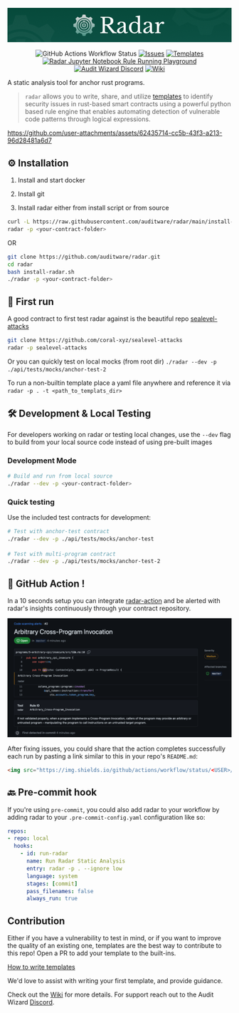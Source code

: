 <p align="center">
  <img src="./static/radar.png" alt="radar">
</p>

<p align="center">
<img alt="GitHub Actions Workflow Status" src="https://img.shields.io/github/actions/workflow/status/auditware/radar/pytest.yml">
<a href="https://github.com/auditware/radar/issues/new/choose"><img alt="Issues" title="Issues" src="https://img.shields.io/github/issues-raw/auditware/radar"></a>
<a href="https://github.com/auditware/radar/tree/main/api/builtin_templates"><img alt="Templates" title="Templates" src="https://img.shields.io/github/directory-file-count/auditware/radar/api/builtin_templates?label=templates"></a>
<a href="https://mybinder.org/v2/gh/auditware/radar/HEAD?labpath=demo.ipynb"><img alt="Radar Jupyter Notebook Rule Running Playground" title="Radar Jupyter Notebook Rule Running Playground" src="https://img.shields.io/badge/launch-notebook-blue?link=https%3A%2F%2Fimg.shields.io%2Fbadge%2Ftext&logo=jupyter"></a>
<a href="https://discord.gg/8PTTMd96p4"><img alt="Audit Wizard Discord" title="Audit Wizard Discord" src="https://img.shields.io/discord/962101971081392128.svg?logo=discord"></a>
<a href="https://github.com/auditware/radar/wiki"><img alt="Wiki" title="Wiki" src="https://img.shields.io/badge/radar-Wiki-blue"></a>
</p>

A static analysis tool for anchor rust programs.

> `radar` allows you to write, share, and utilize [templates](https://github.com/auditware/radar/tree/main/api/builtin_templates) to identify security issues in rust-based smart contracts using a powerful python based rule engine that enables automating detection of vulnerable code patterns through logical expressions.


https://github.com/user-attachments/assets/62435714-cc5b-43f3-a213-96d28481a6d7

## ⚙️ Installation

1. Install and start docker

2. Install git

3. Install radar either from install script or from source

```bash
curl -L https://raw.githubusercontent.com/auditware/radar/main/install-radar.sh | bash
radar -p <your-contract-folder>
```

OR

```bash
git clone https://github.com/auditware/radar.git
cd radar
bash install-radar.sh
./radar -p <your-contract-folder>
```

## 👀 First run

A good contract to first test radar against is the beautiful repo [sealevel-attacks](https://github.com/coral-xyz/sealevel-attacks)
```bash
git clone https://github.com/coral-xyz/sealevel-attacks
radar -p sealevel-attacks
```

Or you can quickly test on local mocks (from root dir) `./radar --dev -p ./api/tests/mocks/anchor-test-2`

To run a non-builtin template place a yaml file anywhere and reference it via `radar -p . -t <path_to_templats_dir>`


## 🛠️ Development & Local Testing

For developers working on radar or testing local changes, use the `--dev` flag to build from your local source code instead of using pre-built images

### Development Mode

```bash
# Build and run from local source
./radar --dev -p <your-contract-folder>
```

### Quick testing

Use the included test contracts for development:

```bash
# Test with anchor-test contract
./radar --dev -p ./api/tests/mocks/anchor-test

# Test with multi-program contract
./radar --dev -p ./api/tests/mocks/anchor-test-2
```

## 🔂 GitHub Action !

In a 10 seconds setup you can integrate [radar-action](https://github.com/Auditware/radar-action) and be alerted with radar's insights continuously through your contract repository.

<p>
  <img src="./static/gh-action.png" alt="Radar GitHub Action">
</p>

After fixing issues, you could share that the action completes successfully each run by pasting a link similar to this in your repo's `README.md`:

```html
<img src="https://img.shields.io/github/actions/workflow/status/<USER>/<REPO>/<RADAR-WORKFLOW-NAME>.yaml">
```

## 🔙 Pre-commit hook

If you're using `pre-commit`, you could also add radar to your workflow by adding radar to your `.pre-commit-config.yaml` configuration like so:
```yaml
repos:
- repo: local
  hooks:
    - id: run-radar
      name: Run Radar Static Analysis
      entry: radar -p . --ignore low
      language: system
      stages: [commit]
      pass_filenames: false
      always_run: true
```

## Contribution

Either if you have a vulnerability to test in mind, or if you want to improve the quality of an existing one, templates are the best way to contribute to this repo! Open a PR to add your template to the built-ins.

[How to write templates](https://github.com/auditware/radar/wiki/How-to-Write-Templates)

We'd love to assist with writing your first template, and provide guidance.

Check out the [Wiki](https://github.com/auditware/radar/wiki) for more details. For support reach out to the Audit Wizard [Discord](https://discord.gg/8PTTMd96p4).
